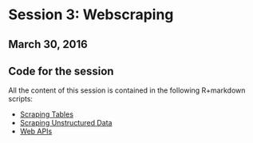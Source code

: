# Session 3: Webscraping
## March 30, 2016

## Code for the session

All the content of this session is contained in the following R+markdown scripts:

- [Scraping Tables](https://cdn.rawgit.com/pablobarbera/icourts-workshop/master/03-scraping/01-scraping-tables.html)
- [Scraping Unstructured Data](https://cdn.rawgit.com/pablobarbera/icourts-workshop/master/03-scraping/02-scraping-unstructured-data.html)
- [Web APIs](https://cdn.rawgit.com/pablobarbera/icourts-workshop/master/03-scraping/03-apis.html)

